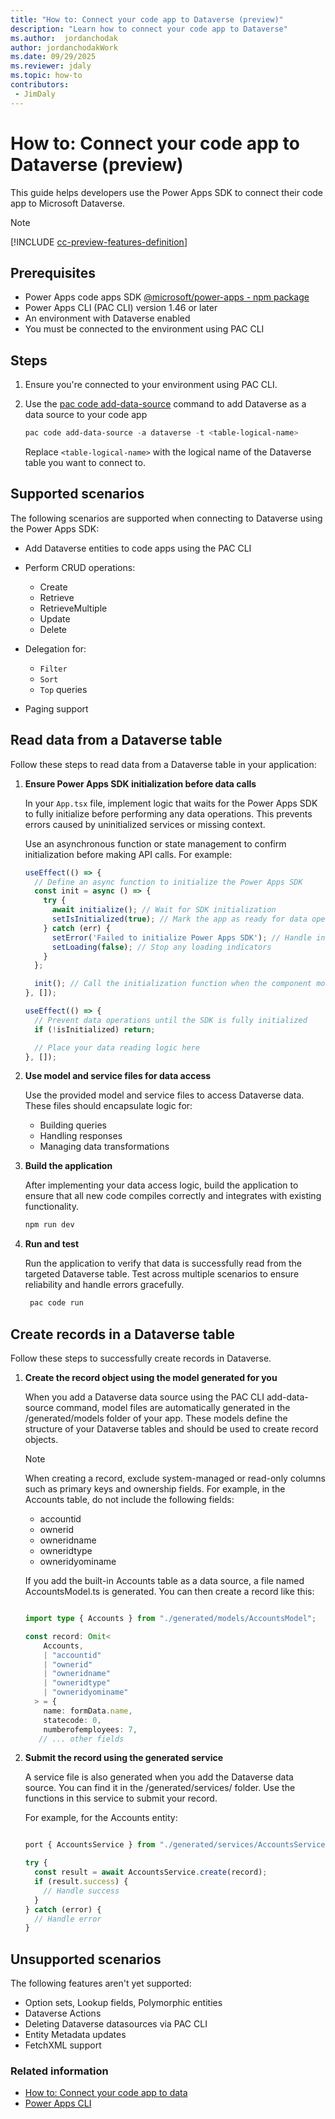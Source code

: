 ```yaml
---
title: "How to: Connect your code app to Dataverse (preview)"
description: "Learn how to connect your code app to Dataverse"
ms.author:  jordanchodak
author: jordanchodakWork
ms.date: 09/29/2025
ms.reviewer: jdaly
ms.topic: how-to
contributors:
 - JimDaly
---
```

# How to: Connect your code app to Dataverse (preview)

This guide helps developers use the Power Apps SDK to connect their code app to Microsoft Dataverse.

> [!NOTE]
> [!INCLUDE [cc-preview-features-definition](../../../includes/cc-preview-features-definition.md)]

## Prerequisites

- Power Apps code apps SDK [@microsoft/power-apps - npm package](https://www.npmjs.com/package/@microsoft/power-apps)
- Power Apps CLI (PAC CLI) version 1.46 or later
- An environment with Dataverse enabled
- You must be connected to the environment using PAC CLI

## Steps

1. Ensure you're connected to your environment using PAC CLI.
1. Use the [pac code add-data-source](/power-platform/developer/cli/reference/code#pac-code-add-data-source) command to add Dataverse as a data source to your code app

   ```powershell
   pac code add-data-source -a dataverse -t <table-logical-name>
   ```

   Replace `<table-logical-name>` with the logical name of the Dataverse table you want to connect to.

## Supported scenarios

The following scenarios are supported when connecting to Dataverse using the Power Apps SDK:

- Add Dataverse entities to code apps using the PAC CLI
- Perform CRUD operations:

  - Create
  - Retrieve
  - RetrieveMultiple
  - Update
  - Delete

- Delegation for:

  - `Filter`
  - `Sort`
  - `Top` queries

- Paging support

## Read data from a Dataverse table

Follow these steps to read data from a Dataverse table in your application:

1. **Ensure Power Apps SDK initialization before data calls**

   In your `App.tsx` file, implement logic that waits for the Power Apps SDK to fully initialize before performing any data operations. This prevents errors caused by uninitialized services or missing context.

   Use an asynchronous function or state management to confirm initialization before making API calls. For example:

   ```typescript
   useEffect(() => {
     // Define an async function to initialize the Power Apps SDK
     const init = async () => {
       try {
         await initialize(); // Wait for SDK initialization
         setIsInitialized(true); // Mark the app as ready for data operations
       } catch (err) {
         setError('Failed to initialize Power Apps SDK'); // Handle initialization errors
         setLoading(false); // Stop any loading indicators
       }
     };
   
     init(); // Call the initialization function when the component mounts
   }, []);
   
   useEffect(() => {
     // Prevent data operations until the SDK is fully initialized
     if (!isInitialized) return;
   
     // Place your data reading logic here
   }, []);
   
   ```

1. **Use model and service files for data access**

   Use the provided model and service files to access Dataverse data. These files should encapsulate logic for:

   - Building queries
   - Handling responses
   - Managing data transformations

1. **Build the application**

   After implementing your data access logic, build the application to ensure that all new code compiles correctly and integrates with existing functionality.

   ```powershell
   npm run dev
   ```

1. **Run and test**

   Run the application to verify that data is successfully read from the targeted Dataverse table. Test across multiple scenarios to ensure reliability and handle errors gracefully.

   ```powershell
    pac code run
   ```

## Create records in a Dataverse table
Follow these steps to successfully create records in Dataverse.

1. **Create the record object using the model generated for you**

    When you add a Dataverse data source using the PAC CLI add-data-source command, model files are automatically generated in the /generated/models folder of your app. These models define the structure of your Dataverse tables and should be used to create record objects.

    > [!NOTE]
    > When creating a record, exclude system-managed or read-only columns such as primary keys and ownership fields. For example, in the Accounts table, do not include the following fields:
    >  - accountid
    >  - ownerid
    >  - owneridname
    >  - owneridtype
    >  - owneridyominame
   
    If you add the built-in Accounts table as a data source, a file named AccountsModel.ts is generated. You can then create a record like this:
   
     ```typescript
     
     import type { Accounts } from "./generated/models/AccountsModel";
     
     const record: Omit<
         Accounts,
         | "accountid"
         | "ownerid"
         | "owneridname"
         | "owneridtype"
         | "owneridyominame"
       > = {
         name: formData.name,
         statecode: 0,
         numberofemployees: 7,
        // ... other fields

     ```
2. **Submit the record using the generated service**

   A service file is also generated when you add the Dataverse data source. You can find it in the /generated/services/ folder. Use the functions in this service to submit your record.

   For example, for the Accounts entity:

   ```typescript
   
   port { AccountsService } from "./generated/services/AccountsService";
   
   try {
     const result = await AccountsService.create(record);
     if (result.success) {
       // Handle success
     }
   } catch (error) {
     // Handle error
   }
   ```

## Unsupported scenarios

The following features aren't yet supported:

- Option sets, Lookup fields, Polymorphic entities
- Dataverse Actions
- Deleting Dataverse datasources via PAC CLI
- Entity Metadata updates
- FetchXML support

### Related information

- [How to: Connect your code app to data](connect-to-data.md)  
- [Power Apps CLI](/power-platform/developer/cli/introduction)
